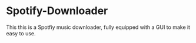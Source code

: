 # Spotify-Downloader
This this is a Spotfiy music downloader, fully equipped with a GUI to make it easy to use.
